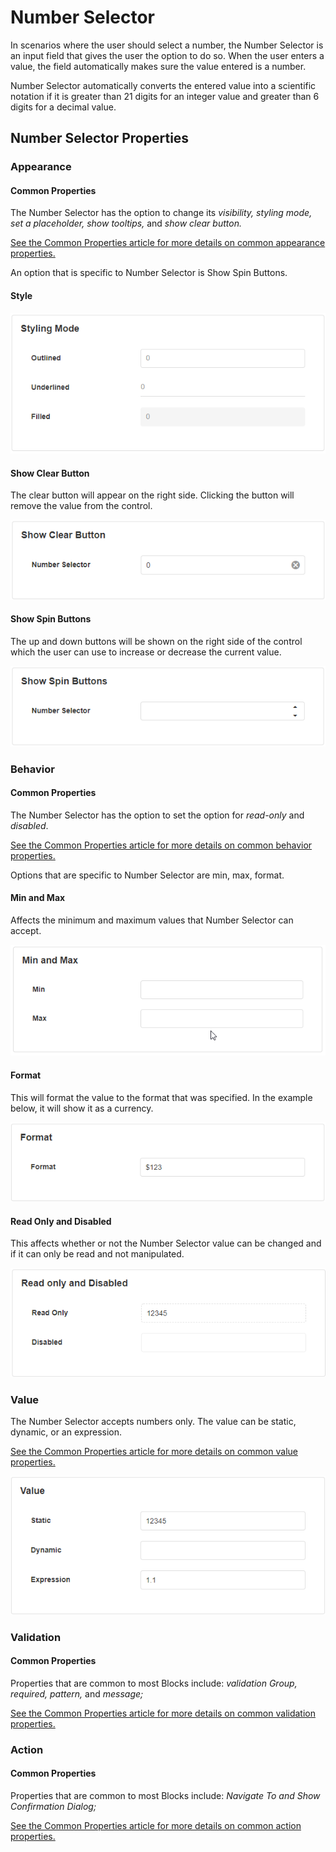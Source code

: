 # Number Selector

In scenarios where the user should select a number, the Number Selector is an input field that gives the user the option to do so. When the user enters a value, the field automatically makes sure the value entered is a number.

<!-- unsupported tag removed -->
Number Selector automatically converts the entered value into a scientific notation if it is greater than 21 digits for an integer value and greater than 6 digits for a decimal value.
<!-- unsupported tag removed -->

## Number Selector Properties

### Appearance

#### Common Properties

The Number Selector has the option to change its _visibility, styling mode, set a placeholder, show tooltips,_ and _show clear button._&#x20;

[See the Common Properties article for more details on common appearance properties.](../common-properties.md#appearance)

An option that is specific to Number Selector is Show Spin Buttons.

#### Style

![](<../../.gitbook/assets/image (1035).png>)

#### Show Clear Button

The clear button will appear on the right side. Clicking the button will remove the value from the control.

![](<../../.gitbook/assets/image (1671).png>)

#### Show Spin Buttons

The up and down buttons will be shown on the right side of the control which the user can use to increase or decrease the current value.

![](<../../.gitbook/assets/image (1479).png>)

### Behavior

#### Common Properties

The Number Selector has the option to set the option for _read-only_ and _disabled_.&#x20;

[See the Common Properties article for more details on common behavior properties.](../common-properties.md#behavior)

Options that are specific to Number Selector are min, max, format.

#### Min and Max

Affects the minimum and maximum values that Number Selector can accept.&#x20;

![](<../../.gitbook/assets/number selector min and max.gif>)

#### Format

This will format the value to the format that was specified. In the example below, it will show it as a currency. &#x20;

![](<../../.gitbook/assets/image (714).png>)

#### Read Only and Disabled

This affects whether or not the Number Selector value can be changed and if it can only be read and not manipulated.

![](<../../.gitbook/assets/image (895).png>)

### Value

The Number Selector accepts numbers only. The value can be static, dynamic, or an expression.

[See the Common Properties article for more details on common value properties.](../common-properties.md#behavior-1)

![](<../../.gitbook/assets/image (1302).png>)

### Validation

#### Common Properties

Properties that are common to most Blocks include: _validation Group, required, pattern,_ and _message;_

[See the Common Properties article for more details on common validation properties.](../common-properties.md#validation)

### Action

#### Common Properties

Properties that are common to most Blocks include: _Navigate To and Show Confirmation Dialog;_

[See the Common Properties article for more details on common action properties.](../common-properties.md#action)
